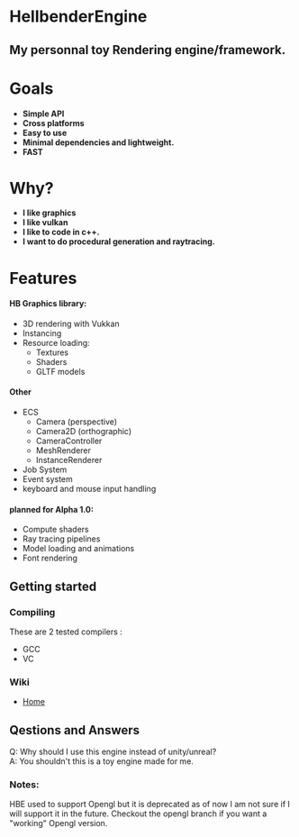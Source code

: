 # HellbenderEngine
## My personnal toy Rendering engine/framework.

# Goals 
- **Simple API**
- **Cross platforms**
- **Easy to use**
- **Minimal dependencies and lightweight.**
- **FAST**

# Why?
- **I like graphics**
- **I like vulkan**
- **I like to code in c++.**
- **I want to do procedural generation and raytracing.**

# Features
#### HB Graphics library:
- 3D rendering with Vukkan
- Instancing
- Resource loading:
	 - Textures
	 - Shaders
	 - GLTF models

#### Other
- ECS
	- Camera (perspective)
	- Camera2D (orthographic)
	- CameraController 
	- MeshRenderer 
	- InstanceRenderer
- Job System
- Event system
- keyboard and mouse input handling

#### planned for Alpha 1.0:
- Compute shaders
- Ray tracing pipelines
- Model loading and animations
- Font rendering

## Getting started

### Compiling
These are 2 tested compilers : 
- GCC
- VC

### Wiki
- [Home](https://github.com/Goutch/HellbenderEngine/wiki) 
## Qestions and Answers
Q: Why should I use this engine instead of unity/unreal?  
A: You shouldn't this is a toy engine made for me.  

### Notes:
HBE used to support Opengl but it is deprecated as of now I am not sure if I will support it in the future. Checkout the opengl branch if you want a "working" Opengl version.
